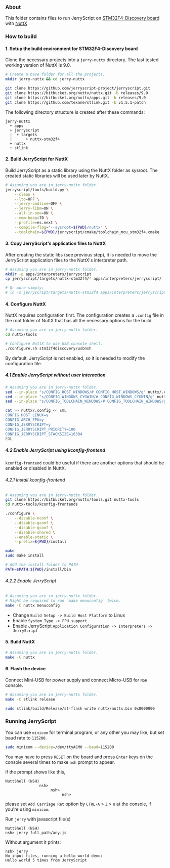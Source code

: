 ### About

This folder contains files to run JerryScript on
[STM32F4-Discovery board](http://www.st.com/content/st_com/en/products/evaluation-tools/product-evaluation-tools/mcu-eval-tools/stm32-mcu-eval-tools/stm32-mcu-discovery-kits/stm32f4discovery.html) with [NuttX](http://nuttx.org/)

### How to build

#### 1. Setup the build environment for STM32F4-Discovery board

Clone the necessary projects into a `jerry-nuttx` directory. The last tested working version of NuttX is 9.0.

```sh
# Create a base folder for all the projects.
mkdir jerry-nuttx && cd jerry-nuttx

git clone https://github.com/jerryscript-project/jerryscript.git
git clone https://bitbucket.org/nuttx/nuttx.git -b releases/9.0
git clone https://bitbucket.org/nuttx/apps.git -b releases/9.0
git clone https://github.com/texane/stlink.git -b v1.5.1-patch
```

The following directory structure is created after these commands:

```
jerry-nuttx
  + apps
  + jerryscript
  |  + targets
  |      + nuttx-stm32f4
  + nuttx
  + stlink
```

#### 2. Build JerryScript for NuttX

Build JerryScript as a static library using the NuttX folder as sysroot. The created static libraries will be used later by NuttX.

```sh
# Assuming you are in jerry-nuttx folder.
jerryscript/tools/build.py \
    --clean \
    --lto=OFF \
    --jerry-cmdline=OFF \
    --jerry-libm=ON \
    --all-in-one=ON \
    --mem-heap=70 \
    --profile=es.next \
    --compile-flag="--sysroot=${PWD}/nuttx" \
    --toolchain=${PWD}/jerryscript/cmake/toolchain_mcu_stm32f4.cmake
```

#### 3. Copy JerryScript's application files to NuttX

After creating the static libs (see previous step), it is needed to move the JerryScript application files to the NuttX's interpreter path.

```sh
# Assuming you are in jerry-nuttx folder.
mkdir -p apps/interpreters/jerryscript
cp jerryscript/targets/nuttx-stm32f4/* apps/interpreters/jerryscript/

# Or more simply:
# ln -s jerryscript/targets/nuttx-stm32f4 apps/interpreters/jerryscript
```

#### 4. Configure NuttX

NuttX requires configuration first. The configuration creates a `.config` file in the root folder of NuttX that has all the necessary options for the build.

```sh
# Assuming you are in jerry-nuttx folder.
cd nuttx/tools

# Configure NuttX to use USB console shell.
./configure.sh stm32f4discovery/usbnsh
```

By default, JerryScript is not enabled, so it is needed to modify the configuration file.

##### 4.1 Enable JerryScript without user interaction

```sh
# Assuming you are in jerry-nuttx folder.
sed --in-place "s/CONFIG_HOST_WINDOWS/# CONFIG_HOST_WINDOWS/g" nuttx/.config
sed --in-place "s/CONFIG_WINDOWS_CYGWIN/# CONFIG_WINDOWS_CYGWIN/g" nuttx/.config
sed --in-place "s/CONFIG_TOOLCHAIN_WINDOWS/# CONFIG_TOOLCHAIN_WINDOWS/g" nuttx/.config

cat >> nuttx/.config << EOL
CONFIG_HOST_LINUX=y
CONFIG_ARCH_FPU=y
CONFIG_JERRYSCRIPT=y
CONFIG_JERRYSCRIPT_PRIORITY=100
CONFIG_JERRYSCRIPT_STACKSIZE=16384
EOL
```

##### 4.2 Enable JerryScript using kconfig-frontend

`kconfig-frontend` could be useful if there are another options that should be enabled or disabled in NuttX.

###### 4.2.1 Install kconfig-frontend

```sh
# Assuming you are in jerry-nuttx folder.
git clone https://bitbucket.org/nuttx/tools.git nuttx-tools
cd nuttx-tools/kconfig-frontends

./configure \
    --disable-nconf \
    --disable-gconf \
    --disable-qconf \
    --disable-shared \
    --enable-static \
    --prefix=${PWD}/install

make
sudo make install

# Add the install folder to PATH
PATH=$PATH:${PWD}/install/bin
```

###### 4.2.2 Enable JerryScript
```sh
# Assuming you are in jerry-nuttx folder.
# Might be required to run `make menuconfig` twice.
make -C nuttx menuconfig
```

* Change `Build Setup -> Build Host Platform` to Linux
* Enable `System Type -> FPU support`
* Enable JerryScript `Application Configuration -> Interpreters -> JerryScript`

#### 5. Build NuttX

```sh
# Assuming you are in jerry-nuttx folder.
make -C nuttx
```

#### 6. Flash the device

Connect Mini-USB for power supply and connect Micro-USB for `NSH` console.

```sh
# Assuming you are in jerry-nuttx folder.
make -C stlink release

sudo stlink/build/Release/st-flash write nuttx/nuttx.bin 0x8000000
```

### Running JerryScript

You can use `minicom` for terminal program, or any other you may like, but set
baud rate to `115200`.

```sh
sudo minicom --device=/dev/ttyACM0 --baud=115200
```

You may have to press `RESET` on the board and press `Enter` keys on the console
several times to make `nsh` prompt to appear.

If the prompt shows like this,
```
NuttShell (NSH)
               nsh>
                    nsh>
                         nsh>
```
please set `Add Carriage Ret` option by `CTRL-A` > `Z` > `U` at the console,
if you're using `minicom`.


Run `jerry` with javascript file(s)

```
NuttShell (NSH)
nsh> jerry full_path/any.js
```

Without argument it prints:
```
nsh> jerry
No input files, running a hello world demo:
Hello world 5 times from JerryScript
```
